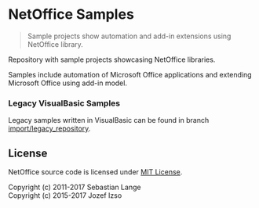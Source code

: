# NetOffice Samples

> Sample projects show automation and add-in extensions using NetOffice library.

Repository with sample projects showcasing NetOffice libraries.

Samples include automation of Microsoft Office applications and
extending Microsoft Office using add-in model.


### Legacy VisualBasic Samples

Legacy samples written in VisualBasic can be found in branch [import/legacy_repository](tree/import/legacy_repository).

## License

NetOffice source code is licensed under [MIT License](LICENSE.txt).

Copyright (c) 2011-2017 Sebastian Lange  
Copyright (c) 2015-2017 Jozef Izso
